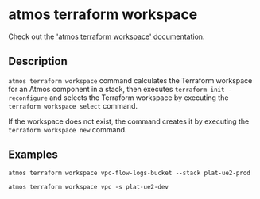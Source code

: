 # atmos terraform workspace

Check out the ['atmos terraform workspace' documentation](https://atmos.tools/cli/commands/terraform/workspace).

## Description

`atmos terraform workspace` command calculates the Terraform workspace for an Atmos component in a stack, then
executes `terraform init -reconfigure` and selects the Terraform workspace by executing the `terraform workspace
select` command.

If the workspace does not exist, the command creates it by executing the `terraform workspace new` command.

## Examples

`atmos terraform workspace vpc-flow-logs-bucket --stack plat-ue2-prod`

`atmos terraform workspace vpc -s plat-ue2-dev`

<br/>
